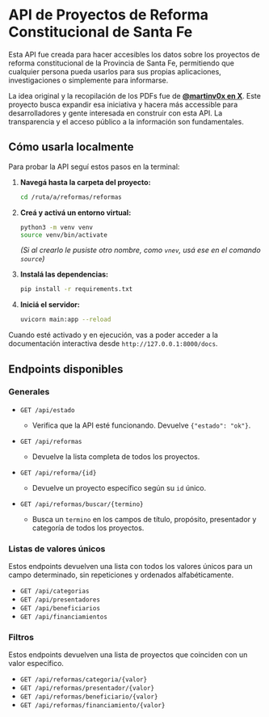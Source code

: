 # API de Proyectos de Reforma Constitucional de Santa Fe

Esta API fue creada para hacer accesibles los datos sobre los proyectos de reforma constitucional de la Provincia de Santa Fe, permitiendo que cualquier persona pueda usarlos para sus propias aplicaciones, investigaciones o simplemente para informarse.

La idea original y la recopilación de los PDFs fue de **[@martinv0x en X](https://x.com/martinv0x)**. Este proyecto busca expandir esa iniciativa y hacera más accessible para desarrolladores y gente interesada en construir con esta API. La transparencia y el acceso público a la información son fundamentales.

## Cómo usarla localmente

Para probar la API seguí estos pasos en la terminal:

1.  **Navegá hasta la carpeta del proyecto:**
    ```bash
    cd /ruta/a/reformas/reformas
    ```

2.  **Creá y activá un entorno virtual:**
    ```bash
    python3 -m venv venv
    source venv/bin/activate
    ```
    *(Si al crearlo le pusiste otro nombre, como `vnev`, usá ese en el comando `source`)*

3.  **Instalá las dependencias:**
    ```bash
    pip install -r requirements.txt
    ```

4.  **Iniciá el servidor:**
    ```bash
    uvicorn main:app --reload
    ```

Cuando esté activado y en ejecución, vas a poder acceder a la documentación interactiva desde `http://127.0.0.1:8000/docs`.

## Endpoints disponibles

### Generales

*   `GET /api/estado`
    *   Verifica que la API esté funcionando. Devuelve `{"estado": "ok"}`.

*   `GET /api/reformas`
    *   Devuelve la lista completa de todos los proyectos.

*   `GET /api/reforma/{id}`
    *   Devuelve un proyecto específico según su `id` único.

*   `GET /api/reformas/buscar/{termino}`
    *   Busca un `termino` en los campos de título, propósito, presentador y categoría de todos los proyectos.

### Listas de valores únicos

Estos endpoints devuelven una lista con todos los valores únicos para un campo determinado, sin repeticiones y ordenados alfabéticamente.

*   `GET /api/categorias`
*   `GET /api/presentadores`
*   `GET /api/beneficiarios`
*   `GET /api/financiamientos`

### Filtros

Estos endpoints devuelven una lista de proyectos que coinciden con un valor específico.

*   `GET /api/reformas/categoria/{valor}`
*   `GET /api/reformas/presentador/{valor}`
*   `GET /api/reformas/beneficiario/{valor}`
*   `GET /api/reformas/financiamiento/{valor}`

